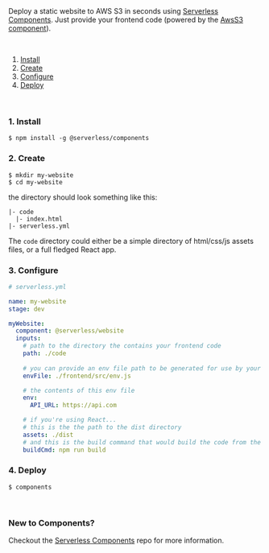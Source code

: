 
&nbsp;

Deploy a static website to AWS S3 in seconds using [Serverless Components](https://github.com/serverless/components). Just provide your frontend code (powered by the [AwsS3 component](https://github.com/serverless-components/AwsS3)).

&nbsp;

1. [Install](#1-install)
2. [Create](#2-create)
3. [Configure](#3-configure)
4. [Deploy](#4-deploy)

&nbsp;

### 1. Install

```
$ npm install -g @serverless/components
```

### 2. Create

```
$ mkdir my-website
$ cd my-website
```

the directory should look something like this:


```
|- code
  |- index.html
|- serverless.yml

```

The `code` directory could either be a simple directory of html/css/js assets files, or a full fledged React app.

### 3. Configure

```yml
# serverless.yml

name: my-website
stage: dev

myWebsite:
  component: @serverless/website
  inputs:
    # path to the directory the contains your frontend code
    path: ./code
    
    # you can provide an env file path to be generated for use by your frontend code
    envFile: ./frontend/src/env.js

    # the contents of this env file
    env:
      API_URL: https://api.com

    # if you're using React...
    # this is the the path to the dist directory
    assets: ./dist
    # and this is the build command that would build the code from the path dir to the assets dir
    buildCmd: npm run build
```

### 4. Deploy

```
$ components
```

&nbsp;

### New to Components?

Checkout the [Serverless Components](https://github.com/serverless/components) repo for more information.
